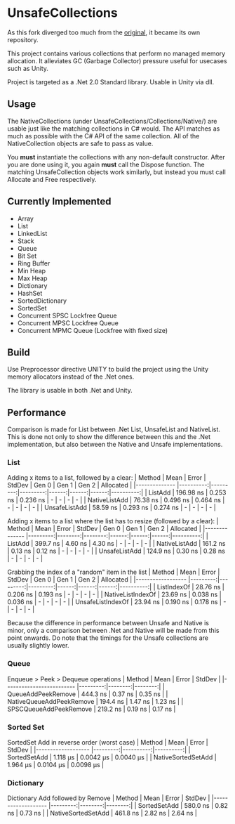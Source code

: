 # UnsafeCollections

As this fork diverged too much from the [original](https://github.com/fholm/UnsafeCollections), it became its own repository.

This project contains various collections that perform no managed memory allocation. It alleviates GC (Garbage Collector) pressure useful for usecases such as Unity.

Project is targeted as a .Net 2.0 Standard library. Usable in Unity via dll.

## Usage
The NativeCollections (under UnsafeCollections/Collections/Native/) are usable just like the matching collections in C# would. The API matches as much as possible with the C# API of the same collection. All of the NativeCollection objects are safe to pass as value.

You **must** instantiate the collections with any non-default constructor. After you are done using it, you again **must** call the Dispose function. The matching UnsafeCollection objects work similarly, but instead you must call Allocate and Free respectively.

## Currently Implemented

- Array
- List
- LinkedList
- Stack
- Queue
- Bit Set
- Ring Buffer
- Min Heap
- Max Heap
- Dictionary
- HashSet
- SortedDictionary
- SortedSet
- Concurrent SPSC Lockfree Queue
- Concurrent MPSC Lockfree Queue
- Concurrent MPMC Queue (Lockfree with fixed size) 


## Build
Use Preprocessor directive UNITY to build the project using the Unity memory allocators instead of the .Net ones.

The library is usable in both .Net and Unity.

## Performance

Comparison is made for List between .Net List, UnsafeList and NativeList. This is done not only to show the difference between this and the .Net implementation, but also between the Native and Unsafe implementations.

### List

Adding x items to a list, followed by a clear:
|        Method |      Mean |    Error |   StdDev | Gen 0 | Gen 1 | Gen 2 | Allocated |
|-------------- |----------:|---------:|---------:|------:|------:|------:|----------:|
|       ListAdd | 196.98 ns | 0.253 ns | 0.236 ns |     - |     - |     - |         - |
| NativeListAdd |  76.38 ns | 0.496 ns | 0.464 ns |     - |     - |     - |         - |
| UnsafeListAdd |  58.59 ns | 0.293 ns | 0.274 ns |     - |     - |     - |         - |

Adding x items to a list where the list has to resize (followed by a clear):
|        Method |     Mean |   Error |  StdDev | Gen 0 | Gen 1 | Gen 2 | Allocated |
|-------------- |---------:|--------:|--------:|------:|------:|------:|----------:|
|       ListAdd | 399.7 ns | 4.60 ns | 4.30 ns |     - |     - |     - |         - |
| NativeListAdd | 161.2 ns | 0.13 ns | 0.12 ns |     - |     - |     - |         - |
| UnsafeListAdd | 124.9 ns | 0.30 ns | 0.28 ns |     - |     - |     - |         - |

Grabbing the index of a "random" item in the list
|            Method |     Mean |    Error |   StdDev | Gen 0 | Gen 1 | Gen 2 | Allocated |
|------------------ |---------:|---------:|---------:|------:|------:|------:|----------:|
|       ListIndexOf | 28.76 ns | 0.206 ns | 0.193 ns |     - |     - |     - |         - |
| NativeListIndexOf | 23.69 ns | 0.038 ns | 0.036 ns |     - |     - |     - |         - |
| UnsafeListIndexOf | 23.94 ns | 0.190 ns | 0.178 ns |     - |     - |     - |         - |


Because the difference in performance between Unsafe and Native is minor, only a comparison between .Net and Native will be made from this point onwards. Do note that the timings for the Unsafe collections are usually slightly lower.

### Queue

Enqueue > Peek > Dequeue operations
|                   Method |     Mean |   Error |  StdDev |
|------------------------- |---------:|--------:|--------:|
|       QueueAddPeekRemove | 444.3 ns | 0.37 ns | 0.35 ns |
| NativeQueueAddPeekRemove | 194.4 ns | 1.47 ns | 1.23 ns |
|   SPSCQueueAddPeekRemove | 219.2 ns | 0.19 ns | 0.17 ns |

### Sorted Set

SortedSet Add in reverse order (worst case)
|             Method |     Mean |     Error |    StdDev |
|------------------- |---------:|----------:|----------:|
|       SortedSetAdd | 1.118 μs | 0.0042 μs | 0.0040 μs |
| NativeSortedSetAdd | 1.964 μs | 0.0104 μs | 0.0098 μs |

### Dictionary

Dictionary Add followed by Remove
|             Method |     Mean |   Error |  StdDev |
|------------------- |---------:|--------:|--------:|
|       SortedSetAdd | 580.0 ns | 0.82 ns | 0.73 ns |
| NativeSortedSetAdd | 461.8 ns | 2.82 ns | 2.64 ns |
